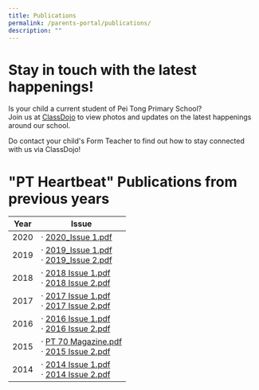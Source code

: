 ```yaml
---
title: Publications
permalink: /parents-portal/publications/
description: ""
---
```

# Stay in touch with the latest happenings!


Is your child a current student of Pei Tong Primary School?  
Join us at [ClassDojo](https://www.classdojo.com/) to view photos and updates on the latest happenings around our school.  

Do contact your child's Form Teacher to find out how to stay connected with us via ClassDojo!  

# "PT Heartbeat" Publications from previous years

<table>
<thead>
  <tr>
    <th>Year</th>
    <th>Issue</th>
  </tr>
</thead>
<tbody>
  <tr>
    <td>2020</td>
    <td>·       <a href="https://for.edu.sg/2020issue1">2020_Issue 1.pdf</a><br> </td>
  </tr>
  <tr>
    <td>2019</td>
    <td>·       <a href="https://for.edu.sg/2019issue1">2019_Issue 1.pdf</a><br>·       <a href="https://for.edu.sg/2019issue2">2019_Issue 2.pdf</a><br> </td>
  </tr>
  <tr>
    <td>2018</td>
    <td>·       <a href="/files/Parents%20Portal/2018%20Issue%201.pdf">2018 Issue 1.pdf</a><br>·       <a href="/files/Parents%20Portal/2018%20Issue%202.pdf">2018 Issue 2.pdf</a><br> </td>
  </tr>
  <tr>
    <td>2017</td>
    <td>·       <a href="/files/Parents%20Portal/2017%20Issue%201.pdf">2017 Issue 1.pdf</a><br>·       <a href="/files/Parents%20Portal/2017%20Issue%202.pdf">2017 Issue 2.pdf</a><br> </td>
  </tr>
  <tr>
    <td>2016</td>
    <td>·       <a href="/files/Parents%20Portal/2016%20Issue%201.pdf">2016 Issue 1.pdf</a><br>·       <a href="/files/Parents%20Portal/2016%20Issue%202.pdf">2016 Issue 2.pdf</a><br> </td>
  </tr>
  <tr>
    <td>2015</td>
    <td>·       <a href="https://for.edu.sg/pt70pub">PT 70 Magazine.pdf</a><br>·       <a href="/files/Parents%20Portal/2015%20Issue%202.pdf">2015 Issue 2.pdf</a><br></td>
  </tr>
  <tr>
    <td>2014</td>
    <td>·       <a href="/files/Parents%20Portal/2014%20Issue%201.pdf">2014 Issue 1.pdf</a><br>·       <a href="/files/Parents%20Portal/2014%20Issue%202.pdf">2014 Issue 2.pdf</a></td>
  </tr>
</tbody>
</table>